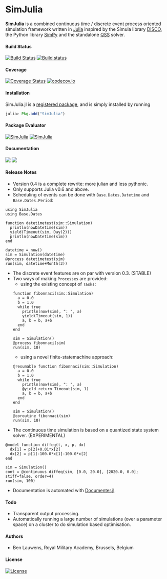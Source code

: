 SimJulia
========

**SimJulia** is a combined continuous time / discrete event process oriented simulation framework written in [Julia](http://julialang.org/) inspired by the Simula library [DISCO](http://www.akira.ruc.dk/~keld/research/DISCO/), the Python library [SimPy](https://simpy.readthedocs.io/) and the standalone [QSS](https://sourceforge.net/projects/qssengine/) solver.

#### Build Status

[![Build Status](https://travis-ci.org/BenLauwens/SimJulia.jl.svg?branch=master)](https://travis-ci.org/BenLauwens/SimJulia.jl)
[![Build status](https://ci.appveyor.com/api/projects/status/djuiegytv44pr54c/branch/master?svg=true)](https://ci.appveyor.com/project/BenLauwens/simjulia-jl)


#### Coverage

[![Coverage Status](https://coveralls.io/repos/BenLauwens/SimJulia.jl/badge.svg?branch=master)](https://coveralls.io/r/BenLauwens/SimJulia.jl?branch=master)
[![codecov.io](http://codecov.io/github/BenLauwens/SimJulia.jl/coverage.svg?branch=master)](http://codecov.io/github/BenLauwens/SimJulia.jl?branch=master)


#### Installation

SimJulia.jl is a [registered package](http://pkg.julialang.org), and is simply installed by running

```julia
julia> Pkg.add("SimJulia")
```


#### Package Evaluator

[![SimJulia](http://pkg.julialang.org/badges/SimJulia_0.5.svg)](http://pkg.julialang.org/?pkg=SimJulia&ver=0.5)
[![SimJulia](http://pkg.julialang.org/badges/SimJulia_0.6.svg)](http://pkg.julialang.org/?pkg=SimJulia&ver=0.6)

#### Documentation

[![](https://img.shields.io/badge/docs-stable-blue.svg)](https://BenLauwens.github.io/SimJulia.jl/stable)
[![](https://img.shields.io/badge/docs-latest-blue.svg)](https://BenLauwens.github.io/SimJulia.jl/latest)


#### Release Notes

* Version 0.4 is a complete rewrite: more julian and less pythonic.
* Only supports Julia v0.6 and above.
* Scheduling of events can be done with `Base.Dates.Datetime` and `Base.Dates.Period`:
```
using SimJulia
using Base.Dates

function datetimetest(sim::Simulation)
  println(nowDatetime(sim))
  yield(Timeout(sim, Day(2)))
  println(nowDatetime(sim))
end

datetime = now()
sim = Simulation(datetime)
@process datetimetest(sim)
run(sim, datetime+Month(3))
```
* The discrete event features are on par with version 0.3. (STABLE)
* Two ways of making `Processes` are provided:
  - using the existing concept of `Tasks`:
  ```
  function fibonnaci(sim::Simulation)
    a = 0.0
    b = 1.0
    while true
      println(now(sim), ": ", a)
      yield(Timeout(sim, 1))
      a, b = b, a+b
    end
  end

  sim = Simulation()
  @process fibonnaci(sim)
  run(sim, 10)
  ```
  - using a novel finite-statemachine approach:
  ```
  @resumable function fibonnaci(sim::Simulation)
    a = 0.0
    b = 1.0
    while true
      println(now(sim), ": ", a)
      @yield return Timeout(sim, 1)
      a, b = b, a+b
    end
  end

  sim = Simulation()
  @coroutine fibonnaci(sim)
  run(sim, 10)
  ```
* The continuous time simulation is based on a quantized state system solver. (EXPERIMENTAL)
```
@model function diffeq(t, x, p, dx)
  dx[1] = p[2]+0.01*x[2]
  dx[2] = p[1]-100.0*x[1]-100.0*x[2]
end

sim = Simulation()
cont = @continuous diffeq(sim, [0.0, 20.0], [2020.0, 0.0]; stiff=false, order=4)
run(sim, 100)
```
* Documentation is automated with [Documenter.jl](https://github.com/JuliaDocs/Documenter.jl).


#### Todo

* Transparent output processing.
* Automatically running a large number of simulations (over a parameter space) on a cluster to do simulation based optimisation.


#### Authors

* Ben Lauwens, Royal Military Academy, Brussels, Belgium


#### License

[![License](http://img.shields.io/badge/license-MIT-brightgreen.svg?style=flat)](LICENSE.md)
